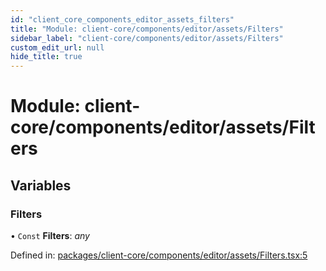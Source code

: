 ```yaml
---
id: "client_core_components_editor_assets_filters"
title: "Module: client-core/components/editor/assets/Filters"
sidebar_label: "client-core/components/editor/assets/Filters"
custom_edit_url: null
hide_title: true
---
```


# Module: client-core/components/editor/assets/Filters

## Variables

### Filters

• `Const` **Filters**: *any*

Defined in: [packages/client-core/components/editor/assets/Filters.tsx:5](https://github.com/xr3ngine/xr3ngine/blob/5a0f83ed8/packages/client-core/components/editor/assets/Filters.tsx#L5)

